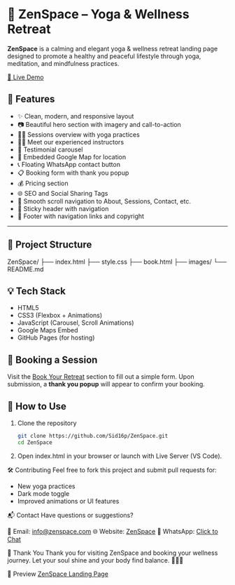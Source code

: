 # 🌿 ZenSpace – Yoga & Wellness Retreat

**ZenSpace** is a calming and elegant yoga & wellness retreat landing page designed to promote a healthy and peaceful lifestyle through yoga, meditation, and mindfulness practices.

[🔗 Live Demo](https://sid16p.github.io/ZenSpace/)


## 🌟 Features

- ✨ Clean, modern, and responsive layout
- 📷 Beautiful hero section with imagery and call-to-action
- 🧘‍♀️ Sessions overview with yoga practices
- 🧑‍🏫 Meet our experienced instructors
- 💬 Testimonial carousel
- 📍 Embedded Google Map for location
- 📞 Floating WhatsApp contact button
- 📋 Booking form with thank you popup
- 💰 Pricing section
- 🌐 SEO and Social Sharing Tags
- 🔗 Smooth scroll navigation to About, Sessions, Contact, etc.
- 🧭 Sticky header with navigation
- 🦶 Footer with navigation links and copyright

---

## 📂 Project Structure
ZenSpace/
├── index.html
├── style.css
├── book.html
├── images/
└── README.md


## 💡 Tech Stack

- HTML5
- CSS3 (Flexbox + Animations)
- JavaScript (Carousel, Scroll Animations)
- Google Maps Embed
- GitHub Pages (for hosting)


## 🧘 Booking a Session

Visit the [Book Your Retreat]([book.html](https://sid16p.github.io/ZenSpace/book.html)) section to fill out a simple form. Upon submission, a **thank you popup** will appear to confirm your booking.


## 📌 How to Use

1. Clone the repository  
   ```bash
   git clone https://github.com/Sid16p/ZenSpace.git
   cd ZenSpace
2. Open index.html in your browser or launch with Live Server (VS Code).

🛠️ Contributing
Feel free to fork this project and submit pull requests for:

- New yoga practices
- Dark mode toggle
- Improved animations or UI features

📬 Contact
Have questions or suggestions?

📧 Email: info@zenspace.com 
🌐 Website: [ZenSpace](https://sid16p.github.io/ZenSpace/)
📱 WhatsApp: [Click to Chat](https://wa.me/919876543210)

🙏 Thank You
Thank you for visiting ZenSpace and booking your wellness journey.
Let your soul shine and your body find balance. 🌸🧘‍♂️

📸 Preview
[ZenSpace Landing Page](images/ZenSpace.png)
